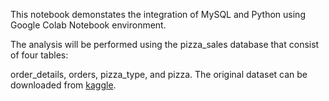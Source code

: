 This notebook demonstates the integration of MySQL and Python using Google Colab Notebook environment.

The analysis will be performed using the pizza_sales database that consist of four tables:

order_details,
orders,
pizza_type, and
pizza.
The original dataset can be downloaded from [kaggle]().

